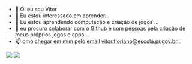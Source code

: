 - 👋 OI eu sou Vitor 
- 👀 Eu estou interessado em aprender...
- 🌱 Eu estou aprendendo computação e criação de jogos ...
- 💞️ eu procuro colaborar com o Github e com pessoas pela criação de meus próprios jogos e apps...
- 📫 omo chegar em mim pelo email vitor.floriano@escola.pr.gov.br...

![](https://img.shields.io/badge/Scratch-4D97FF?style=for-the-badge&logo=Scratch&logoColor=white)
![](https://img.shields.io/badge/JavaScript-323330?style=for-the-badge&logo=javascript&logoColor=F7DF1E)

